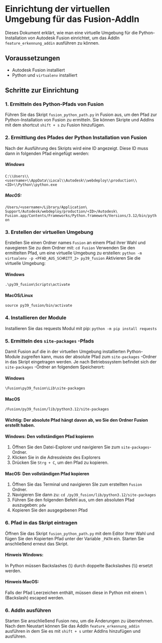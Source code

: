 # Einrichtung der virtuellen Umgebung für das Fusion-AddIn

Dieses Dokument erklärt, wie man eine virtuelle Umgebung für die Python-Installation von Autodesk Fusion einrichtet, um das AddIn `feature_erkennung_addin` ausführen zu können.

## Voraussetzungen

- Autodesk Fusion installiert
- Python und `virtualenv` installiert

## Schritte zur Einrichtung

### 1. Ermitteln des Python-Pfads von Fusion

Führen Sie das Skript `fusion_python_path.py` in Fusion aus, um den Pfad zur Python-Installation von Fusion zu ermitteln. Sie können Skripte und AddIns mit dem shortcut `shift + s` zu Fusion hinzufügen.

### 2. Ermittlung des Pfades der Python Installation von Fusion
 
Nach der Ausführung des Skripts wird eine ID angezeigt. Diese ID muss dann in folgenden Pfad eingefügt werden:

##### Windows
`C:\\Users\\<username>\\AppData\\Local\\Autodesk\\webdeploy\\production\\<ID>\\Python\\python.exe`

##### MacOS:
`/Users/<username>/Library/Application\ Support/Autodesk/webdeploy/production/<ID>/Autodesk\ Fusion.app/Contents/Frameworks/Python.framework/Versions/3.12/bin/python`

### 3. Erstellen der virtuellen Umgebung
Erstellen Sie einen Ordner names `Fusion` an einem Pfad ihrer Wahl und navegieren Sie zu dem Ordner mit:
`cd Fusion`
Verwenden Sie den ermittelten Pfad, um eine virtuelle Umgebung zu erstellen:
`python -m virtualenv -p <PFAD_AUS_SCHRITT_2> py39_fusion`
Aktivieren Sie die virtuelle Umgebung:
#### Windows
`.\py39_fusion\Scripts\activate`
#### MacOS/Linux
`source py39_fusion/bin/activate`

### 4. Installieren der Module
Installieren Sie das requests Modul mit pip:
`python -m pip install requests`

### 5. Ermitteln des `site-packages` -Pfads
Damit Fusion auf die in der virtuellen Umgebung installierten Python-Module zugreifen kann, muss der absolute Pfad zum `site-packages` -Ordner in das Skript eingetragen werden. Je nach Betriebssystem befindet sich der `site-packages` -Ordner an folgendem Speicherort:

#### Windows 
`\Fusion\py39_fusion\Lib\site-packages`

#### MacOS
`/Fusion/py39_fusion/lib/python3.12/site-packages`

#### Wichtig: Der absolute Pfad hängt davon ab, wo Sie den Ordner Fusion erstellt haben.

#### Windows: Den vollständigen Pfad kopieren
1. Öffnen Sie den Datei-Explorer und navigieren Sie zum `site-packages`-Ordner.
2. Klicken Sie in die Adressleiste des Explorers
3. Drücken Sie `Strg + C`, um den Pfad zu kopieren.   

#### **MacOS: Den vollständigen Pfad kopieren**  
1. Öffnen Sie das Terminal und navigieren SIe zum erstellten `Fusion` Ordner.  
2. Navigieren Sie dann zu:
`cd /py39_fusion/lib/python3.12/site-packages`
3. Führen Sie den folgenden Befehl aus, um den absoluten Pfad auszugeben:
`pdw`
4. Kopieren Sie den ausgegebenen Pfad

### 6. Pfad in das Skript eintragen
Öffnen Sie das Skript `fusion_python_path.py` mit dem Editor Ihrer Wahl und fügen Sie den Kopierten Pfad unter der Variable `_PATH` ein. Starten Sie anschließend erneut das Skript.
#### Hinweis Windows:
In Python müssen Backslashes (\\) durch doppelte Backslashes (\\\\) ersetzt werden.

#### Hinweis MacOS:
Falls der Pfad Leerzeichen enthält, müssen diese in Python mit einem \ (Backslash) escaped werden.

### 6. AddIn ausführen
Starten Sie anschließend Fusion neu, um die Änderungen zu übernehmen.
Nach dem Neustart können Sie das AddIn `feature_erkennung_addin` ausführen in dem Sie es mit `shift + s` unter AddIns hinzufügen und ausführen.
